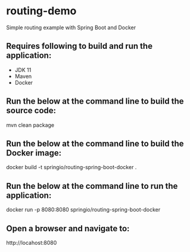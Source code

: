 # routing-demo
Simple routing example with Spring Boot and Docker

## Requires following to build and run the application:
- JDK 11
- Maven
- Docker

## Run the below at the command line to build the source code:
mvn clean package

## Run the below at the command line to build the Docker image:
docker build -t springio/routing-spring-boot-docker .

## Run the below at the command line to run the application:
docker run -p 8080:8080 springio/routing-spring-boot-docker

## Open a browser and navigate to:
http://locahost:8080

